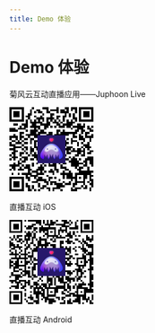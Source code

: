 ```yaml
---
title: Demo 体验
---
```

# Demo 体验

菊风云互动直播应用——Juphoon Live

[![../../\_images/live\_iOS.png](../../_images/live_iOS.png)](../../_images/live_iOS.png)

直播互动 iOS

[![../../\_images/live\_Android.png](../../_images/live_Android.png)](../../_images/live_Android.png)

直播互动 Android
